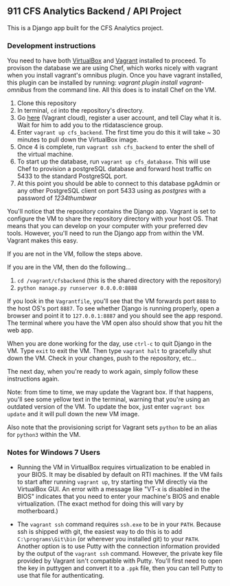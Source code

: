 ## 911 CFS Analytics Backend / API Project

This is a Django app built for the CFS Analytics project.

### Development instructions

You need to have both [VirtualBox](https://www.virtualbox.org) and [Vagrant](https://www.vagrantup.com) installed to proceed. To provison the database we are using Chef, which works nicely with vagrant when you install vagrant's omnibus plugin.  Once you have vagrant installed, this plugin can be installed by running: _vagrant plugin install vagrant-omnibus_ from the command line.  All this does is to install Chef on the VM.

1. Clone this repository
2. In terminal, `cd` into the repository's directory.
3. Go [here](https://atlas.hashicorp.com) (Vagrant cloud), register a user account, and tell Clay what it is. Wait for him to add you to the rtidatascience group.
4. Enter `vagrant up cfs_backend`. The first time you do this it will take ~ 30 minutes to pull down the VirtualBox image.  
5. Once 4 is complete, run `vagrant ssh cfs_backend` to enter the shell of the virtual machine.
6. To start up the database, run `vagrant up cfs_database`.  This will use Chef to provision a postgreSQL database and forward host traffic on 5433 to the standard PostgreSQL port.
7. At this point you should be able to connect to this database pgAdmin or any other PostgreSQL client on port 5433 using as _postgres_ with a password of _1234thumbwar_

You'll notice that the repository contains the Django app. Vagrant is set to configure the VM to share the repository directory with your host OS. That means that you can develop on your computer with your preferred dev tools. However, you'll need to run the Django app from within the VM. Vagrant makes this easy.

If you are not in the VM, follow the steps above.

If you are in the VM, then do the following...

1. `cd /vagrant/cfsbackend` (this is the shared directory with the repository)
2. `python manage.py runserver 0.0.0.0:8888`

If you look in the `Vagrantfile`, you'll see that the VM forwards port `8888` to the host OS's port `8887`. To see whether Django is running properly, open a browser and point it to `127.0.0.1:8887` and you should see the app respond. The terminal where you have the VM open also should show that you hit the web app.

When you are done working for the day, use `ctrl-c` to quit Django in the VM. Type `exit` to exit the VM. Then type `vagrant halt` to gracefully shut down the VM. Check in your changes, push to the repository, etc... 

The next day, when you're ready to work again, simply follow these instructions again. 

Note: from time to time, we may update the Vagrant box. If that happens, you'll see some yellow text in the terminal, warning that you're using an outdated version of the VM. To update the box, just enter `vagrant box update` and it will pull down the new VM image.

Also note that the provisioning script for Vagrant sets `python` to be an alias for `python3` within the VM.

### Notes for Windows 7 Users

* Running the VM in VirtualBox requires virtualization to be enabled in your BIOS. It may be disabled by default on RTI machines. If the VM fails to start after running `vagrant up`, try starting the VM directly via the VirtualBox GUI. An error with a message like "VT-x is disabled in the BIOS" indicates that you need to enter your machine's BIOS and enable virtualization. (The exact method for doing this will vary by motherboard.)

* The `vagrant ssh` command requires `ssh.exe` to be in your `PATH`. Because ssh is shipped with git, the easiest way to do this is to add `C:\programs\Git\bin` (or wherever you installed git) to your `PATH`. Another option is to use Putty with the connection information provided by the output of the `vagrant ssh` command. However, the private key file provided by Vagrant isn't compatible with Putty. You'll first need to open the key in puttygen and convert it to a `.ppk` file, then you can tell Putty to use that file for authenticating.

